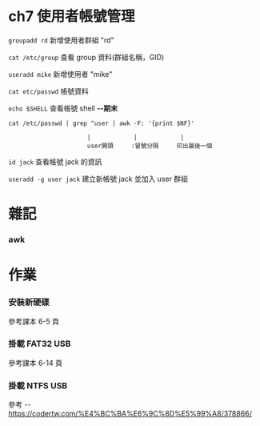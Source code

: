 # ch7 使用者帳號管理

`groupadd rd` 新增使用者群組 "rd"

`cat /etc/group` 查看 group 資料(群組名稱，GID)

`useradd mike` 新增使用者 "mike"

`cat etc/passwd` 帳號資料

`echo $SHELL` 查看帳號 shell    **--期末**

`cat /etc/passwd | grep ^user | awk -F: '{print $NF}'`
  
                          |            |            |
                          user開頭     :冒號分隔     印出最後一個
                          
`id jack` 查看帳號 jack 的資訊

`useradd -g user jack` 建立新帳號 jack 並加入 user 群組

# 雜記

### awk 

# 作業

### 安裝新硬碟

參考課本 6-5 頁

### 掛載 FAT32 USB

參考課本 6-14 頁

### 掛載 NTFS USB

參考 -- https://codertw.com/%E4%BC%BA%E6%9C%8D%E5%99%A8/378866/
